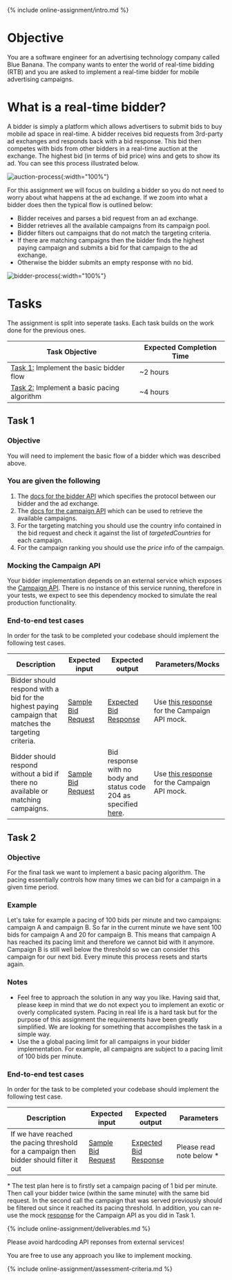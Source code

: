 {% include online-assignment/intro.md %}

# Objective

You are a software engineer for an advertising technology company called Blue Banana. The company wants to enter the world of real-time bidding (RTB) and you are asked to implement a real-time bidder for mobile advertising campaigns.

# What is a real-time bidder?

A bidder is simply a platform which allows advertisers to submit bids to buy mobile ad space in real-time. A bidder receives bid requests from 3rd-party ad exchanges and responds back with a bid response. This bid then competes with bids from other bidders in a real-time auction at the exchange. The highest bid (in terms of bid price) wins and gets to show its ad. You can see this process illustrated below.
  
![auction-process](/static/auction-process.jpg){:width="100%"}

For this assignment we will focus on building a bidder so you do not need to worry about what happens at the ad exchange. If we zoom into what a bidder does then the typical flow is outlined below:

- Bidder receives and parses a bid request from an ad exchange.
- Bidder retrieves all the available campaigns from its campaign pool.
- Bidder filters out campaigns that do not match the targeting criteria.
- If there are matching campaigns then the bidder finds the highest paying campaign and submits a bid for that campaign to the ad exchange. 
- Otherwise the bidder submits an empty response with no bid.

![bidder-process](/static/bidder-process.jpg){:width="100%"}

# Tasks

The assignment is split into seperate tasks. Each task builds on the work done for the previous ones. 

| Task Objective | Expected Completion Time |
|---|---|
| [Task 1:](#task-1) Implement the basic bidder flow | ~2 hours |
| [Task 2:](#task-2) Implement a basic pacing algorithm | ~4 hours |

## Task 1

### Objective

You will need to implement the basic flow of a bidder which was described above.

### You are given the following

1. The [docs for the bidder API](http://docs.bidderapi.apiary.io/) which specifies the protocol between our bidder and the ad exchange.
2. The [docs for the campaign API](http://docs.campaignapi9.apiary.io/) which can be used to retrieve the available campaigns.
3. For the targeting matching you should use the country info contained in the bid request and check it against the list of *targetedCountries* for each campaign.
4. For the campaign ranking you should use the *price* info of the campaign.

### Mocking the Campaign API

Your bidder implementation depends on an external service which exposes the [Campaign API](http://docs.campaignapi9.apiary.io/#). There is no instance of this service running, therefore in your tests, we expect to see this dependency mocked to simulate the real production functionality.

### End-to-end test cases

In order for the task to be completed your codebase should implement the following test cases.

| Description | Expected input | Expected output | Parameters/Mocks |
|---|---|---|---|
| Bidder should respond with a bid for the highest paying campaign that matches the targeting criteria. | [Sample Bid Request](test-cases/test-case-1-input.json) | [Expected Bid Response](test-cases/output.json) | Use [this response](test-cases/mock-campaign-api-response.json) for the Campaign API mock. | 
| Bidder should respond without a bid if there no available or matching campaigns. | [Sample Bid Request](test-cases/test-case-2-input.json) | Bid response with no body and status code 204 as specified [here](http://docs.bidderapi.apiary.io/#reference/0/ask-bidder-to-submit-a-bid/bid-response-without-a-bid). | Use [this response](test-cases/mock-campaign-api-response.json) for the Campaign API mock. |

## Task 2

### Objective

For the final task we want to implement a basic pacing algorithm. The pacing essentially controls how many times we can bid for a campaign in a given time period.

### Example

Let's take for example a pacing of 100 bids per minute and two campaigns: campaign A and campaign B. So far in the current minute we have sent 100 bids for campaign A and 20 for campaign B. This means that campaign A has reached its pacing limit and therefore we cannot bid with it anymore. Campaign B is still well below the threshold so we can consider this campaign for our next bid. Every minute this process resets and starts again.

### Notes

- Feel free to approach the solution in any way you like. Having said that, please keep in mind that we do not expect you to implement an exotic or overly complicated system. Pacing in real life is a hard task but for the purpose of this assignment the requirements have been greatly simplified. We are looking for something that accomplishes the task in a simple way.
- Use the a global pacing limit for all campaigns in your bidder implementation. For example, all campaigns are subject to a pacing limit of 100 bids per minute. 

### End-to-end test cases

In order for the task to be completed your codebase should implement the following test case.

| Description | Expected input | Expected output | Parameters |
|---|---|---|---|
| If we have reached the pacing threshold for a campaign then bidder should filter it out | [Sample Bid Request](test-cases/test-case-1-input.json) | [Expected Bid Response](test-cases/test-case-3-output.json) | Please read note below * |

\* The test plan here is to firstly set a campaign pacing of 1 bid per minute. Then call your bidder twice (within the same minute) with the same bid request. In the second call the campaign that was served previously should be filtered out since it reached its pacing threshold. In addition, you can re-use the mock [response](test-cases/mock-campaign-api-response.json) for the Campaign API as you did in Task 1.

{% include online-assignment/deliverables.md %}

Please avoid hardcoding API reponses from external services!

You are free to use any approach you like to implement mocking.

{% include online-assignment/assessment-criteria.md %}